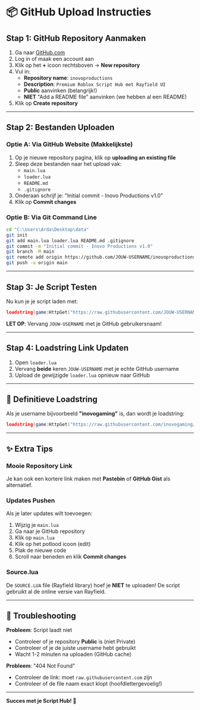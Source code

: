 # 📦 GitHub Upload Instructies

## Stap 1: GitHub Repository Aanmaken

1. Ga naar [GitHub.com](https://github.com)
2. Log in of maak een account aan
3. Klik op het **+** icoon rechtsboven → **New repository**
4. Vul in:
   - **Repository name**: `inovoproductions`
   - **Description**: `Premium Roblox Script Hub met Rayfield UI`
   - **Public** aanvinken (belangrijk!)
   - **NIET** "Add a README file" aanvinken (we hebben al een README)
5. Klik op **Create repository**

---

## Stap 2: Bestanden Uploaden

### Optie A: Via GitHub Website (Makkelijkste)

1. Op je nieuwe repository pagina, klik op **uploading an existing file**
2. Sleep deze bestanden naar het upload vak:
   - `main.lua`
   - `loader.lua`
   - `README.md`
   - `.gitignore`
3. Onderaan schrijf je: "Initial commit - Inovo Productions v1.0"
4. Klik op **Commit changes**

### Optie B: Via Git Command Line

```bash
cd "C:\Users\Arda\Desktop\data"
git init
git add main.lua loader.lua README.md .gitignore
git commit -m "Initial commit - Inovo Productions v1.0"
git branch -M main
git remote add origin https://github.com/JOUW-USERNAME/inovoproductions.git
git push -u origin main
```

---

## Stap 3: Je Script Testen

Nu kun je je script laden met:

```lua
loadstring(game:HttpGet("https://raw.githubusercontent.com/JOUW-USERNAME/inovoproductions/main/loader.lua"))()
```

**LET OP**: Vervang `JOUW-USERNAME` met je GitHub gebruikersnaam!

---

## Stap 4: Loadstring Link Updaten

1. Open `loader.lua`
2. Vervang **beide** keren `JOUW-USERNAME` met je echte GitHub username
3. Upload de gewijzigde `loader.lua` opnieuw naar GitHub

---

## 🎯 Definitieve Loadstring

Als je username bijvoorbeeld **"inovogaming"** is, dan wordt je loadstring:

```lua
loadstring(game:HttpGet("https://raw.githubusercontent.com/inovogaming/inovoproductions/main/loader.lua"))()
```

---

## ✨ Extra Tips

### Mooie Repository Link
Je kan ook een kortere link maken met **Pastebin** of **GitHub Gist** als alternatief.

### Updates Pushen
Als je later updates wilt toevoegen:

1. Wijzig je `main.lua`
2. Ga naar je GitHub repository
3. Klik op `main.lua`
4. Klik op het potlood icoon (edit)
5. Plak de nieuwe code
6. Scroll naar beneden en klik **Commit changes**

### Source.lua
De `SOURCE.LUA` file (Rayfield library) hoef je **NIET** te uploaden! 
De script gebruikt al de online versie van Rayfield.

---

## 🔧 Troubleshooting

**Probleem**: Script laadt niet
- Controleer of je repository **Public** is (niet Private)
- Controleer of je de juiste username hebt gebruikt
- Wacht 1-2 minuten na uploaden (GitHub cache)

**Probleem**: "404 Not Found"
- Controleer de link: moet `raw.githubusercontent.com` zijn
- Controleer of de file naam exact klopt (hoofdlettergevoelig!)

---

**Succes met je Script Hub! 🚀**

